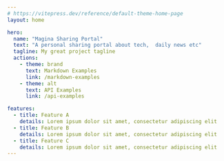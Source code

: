 ```yaml
---
# https://vitepress.dev/reference/default-theme-home-page
layout: home

hero:
  name: "Magina Sharing Portal"
  text: "A personal sharing portal about tech,  daily news etc"
  tagline: My great project tagline
  actions:
    - theme: brand
      text: Markdown Examples
      link: /markdown-examples
    - theme: alt
      text: API Examples
      link: /api-examples

features:
  - title: Feature A
    details: Lorem ipsum dolor sit amet, consectetur adipiscing elit
  - title: Feature B
    details: Lorem ipsum dolor sit amet, consectetur adipiscing elit
  - title: Feature C
    details: Lorem ipsum dolor sit amet, consectetur adipiscing elit
---
```


